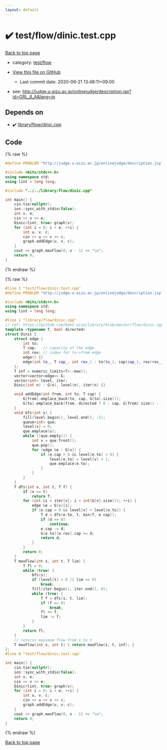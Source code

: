 ```yaml
---
layout: default
---
```


<!-- mathjax config similar to math.stackexchange -->
<script type="text/javascript" async
  src="https://cdnjs.cloudflare.com/ajax/libs/mathjax/2.7.5/MathJax.js?config=TeX-MML-AM_CHTML">
</script>
<script type="text/x-mathjax-config">
  MathJax.Hub.Config({
    TeX: { equationNumbers: { autoNumber: "AMS" }},
    tex2jax: {
      inlineMath: [ ['$','$'] ],
      processEscapes: true
    },
    "HTML-CSS": { matchFontHeight: false },
    displayAlign: "left",
    displayIndent: "2em"
  });
</script>

<script type="text/javascript" src="https://cdnjs.cloudflare.com/ajax/libs/jquery/3.4.1/jquery.min.js"></script>
<script src="https://cdn.jsdelivr.net/npm/jquery-balloon-js@1.1.2/jquery.balloon.min.js" integrity="sha256-ZEYs9VrgAeNuPvs15E39OsyOJaIkXEEt10fzxJ20+2I=" crossorigin="anonymous"></script>
<script type="text/javascript" src="../../../assets/js/copy-button.js"></script>
<link rel="stylesheet" href="../../../assets/css/copy-button.css" />


# :heavy_check_mark: test/flow/dinic.test.cpp

<a href="../../../index.html">Back to top page</a>

* category: <a href="../../../index.html#044295dbe38b1bf5a820888b65143052">test/flow</a>
* <a href="{{ site.github.repository_url }}/blob/master/test/flow/dinic.test.cpp">View this file on GitHub</a>
    - Last commit date: 2020-06-21 13:48:11+09:00


* see: <a href="http://judge.u-aizu.ac.jp/onlinejudge/description.jsp?id=GRL_6_A&lang=jp">http://judge.u-aizu.ac.jp/onlinejudge/description.jsp?id=GRL_6_A&lang=jp</a>


## Depends on

* :heavy_check_mark: <a href="../../../library/library/flow/dinic.cpp.html">library/flow/dinic.cpp</a>


## Code

<a id="unbundled"></a>
{% raw %}
```cpp
#define PROBLEM "http://judge.u-aizu.ac.jp/onlinejudge/description.jsp?id=GRL_6_A&lang=jp"

#include <bits/stdc++.h>
using namespace std;
using lint = long long;

#include "../../library/flow/dinic.cpp"

int main() {
    cin.tie(nullptr);
    ios::sync_with_stdio(false);
    int v, e;
    cin >> v >> e;
    Dinic<lint, true> graph(v);
    for (int i = 0; i < e; ++i) {
        int u, v, c;
        cin >> u >> v >> c;
        graph.addEdge(u, v, c);
    }
    cout << graph.maxFlow(0, v - 1) << "\n";
    return 0;
}
```
{% endraw %}

<a id="bundled"></a>
{% raw %}
```cpp
#line 1 "test/flow/dinic.test.cpp"
#define PROBLEM "http://judge.u-aizu.ac.jp/onlinejudge/description.jsp?id=GRL_6_A&lang=jp"

#include <bits/stdc++.h>
using namespace std;
using lint = long long;

#line 1 "library/flow/dinic.cpp"
// ref: https://github.com/beet-aizu/library/blob/master/flow/dinic.cpp
template <typename T, bool directed>
struct Dinic {
    struct edge {
        int to;
        T cap;   // capacity of the edge
        int rev; // index for to->from edge
        edge() {}
        edge(int to_, T cap_, int rev_) : to(to_), cap(cap_), rev(rev_) {}
    };
    T inf = numeric_limits<T>::max();
    vector<vector<edge>> G;
    vector<int> level, iter;
    Dinic(int n) : G(n), level(n), iter(n) {}

    void addEdge(int from, int to, T cap) {
        G[from].emplace_back(to, cap, G[to].size());
        G[to].emplace_back(from, directed ? 0 : cap, G[from].size() - 1);
    }
    void bfs(int s) {
        fill(level.begin(), level.end(), -1);
        queue<int> que;
        level[s] = 0;
        que.emplace(s);
        while (!que.empty()) {
            int v = que.front();
            que.pop();
            for (edge &e : G[v]) {
                if (e.cap > 0 && level[e.to] < 0) {
                    level[e.to] = level[v] + 1;
                    que.emplace(e.to);
                }
            }
        }
    }
    T dfs(int v, int t, T f) {
        if (v == t)
            return f;
        for (int &i = iter[v]; i < int(G[v].size()); ++i) {
            edge &e = G[v][i];
            if (e.cap > 0 && level[v] < level[e.to]) {
                T d = dfs(e.to, t, min(f, e.cap));
                if (d == 0)
                    continue;
                e.cap -= d;
                G[e.to][e.rev].cap += d;
                return d;
            }
        }
        return 0;
    }
    T maxFlow(int s, int t, T lim) {
        T fl = 0;
        while (true) {
            bfs(s);
            if (level[t] < 0 || lim == 0)
                break;
            fill(iter.begin(), iter.end(), 0);
            while (true) {
                T f = dfs(s, t, lim);
                if (f == 0)
                    break;
                fl += f;
                lim -= f;
            }
        }
        return fl;
    }
    // returns maximum flow from s to t
    T maxFlow(int s, int t) { return maxFlow(s, t, inf); }
};
#line 8 "test/flow/dinic.test.cpp"

int main() {
    cin.tie(nullptr);
    ios::sync_with_stdio(false);
    int v, e;
    cin >> v >> e;
    Dinic<lint, true> graph(v);
    for (int i = 0; i < e; ++i) {
        int u, v, c;
        cin >> u >> v >> c;
        graph.addEdge(u, v, c);
    }
    cout << graph.maxFlow(0, v - 1) << "\n";
    return 0;
}

```
{% endraw %}

<a href="../../../index.html">Back to top page</a>

